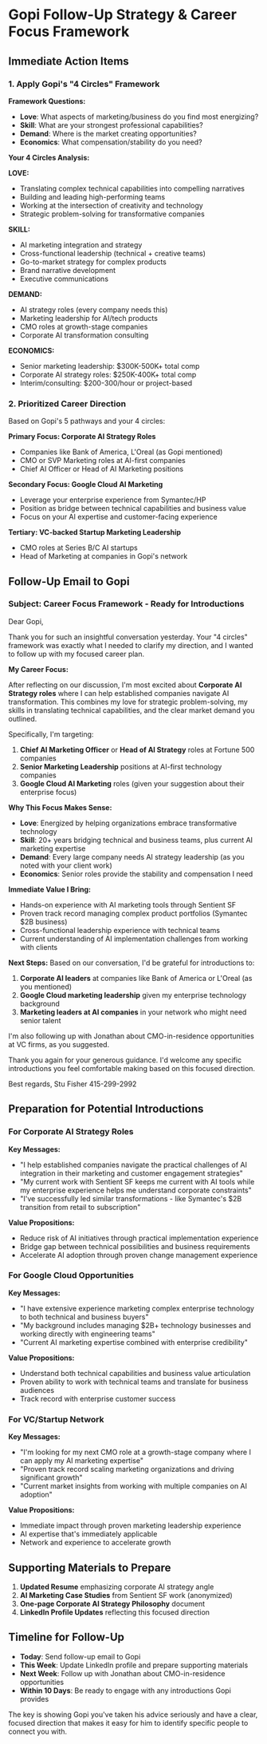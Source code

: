 # Gopi Follow-Up Strategy & Career Focus Framework

## Immediate Action Items

### 1. Apply Gopi's "4 Circles" Framework

**Framework Questions:**
- **Love**: What aspects of marketing/business do you find most energizing?
- **Skill**: What are your strongest professional capabilities?
- **Demand**: Where is the market creating opportunities?
- **Economics**: What compensation/stability do you need?

**Your 4 Circles Analysis:**

**LOVE:**
- Translating complex technical capabilities into compelling narratives
- Building and leading high-performing teams
- Working at the intersection of creativity and technology
- Strategic problem-solving for transformative companies

**SKILL:**
- AI marketing integration and strategy
- Cross-functional leadership (technical + creative teams)
- Go-to-market strategy for complex products
- Brand narrative development
- Executive communications

**DEMAND:**
- AI strategy roles (every company needs this)
- Marketing leadership for AI/tech products
- CMO roles at growth-stage companies
- Corporate AI transformation consulting

**ECONOMICS:**
- Senior marketing leadership: $300K-500K+ total comp
- Corporate AI strategy roles: $250K-400K+ total comp
- Interim/consulting: $200-300/hour or project-based

### 2. Prioritized Career Direction

Based on Gopi's 5 pathways and your 4 circles:

**Primary Focus: Corporate AI Strategy Roles**
- Companies like Bank of America, L'Oreal (as Gopi mentioned)
- CMO or SVP Marketing roles at AI-first companies
- Chief AI Officer or Head of AI Marketing positions

**Secondary Focus: Google Cloud AI Marketing**
- Leverage your enterprise experience from Symantec/HP
- Position as bridge between technical capabilities and business value
- Focus on your AI expertise and customer-facing experience

**Tertiary: VC-backed Startup Marketing Leadership**
- CMO roles at Series B/C AI startups
- Head of Marketing at companies in Gopi's network

## Follow-Up Email to Gopi

### Subject: Career Focus Framework - Ready for Introductions

Dear Gopi,

Thank you for such an insightful conversation yesterday. Your "4 circles" framework was exactly what I needed to clarify my direction, and I wanted to follow up with my focused career plan.

**My Career Focus:**

After reflecting on our discussion, I'm most excited about **Corporate AI Strategy roles** where I can help established companies navigate AI transformation. This combines my love for strategic problem-solving, my skills in translating technical capabilities, and the clear market demand you outlined.

Specifically, I'm targeting:
1. **Chief AI Marketing Officer** or **Head of AI Strategy** roles at Fortune 500 companies
2. **Senior Marketing Leadership** positions at AI-first technology companies 
3. **Google Cloud AI Marketing** roles (given your suggestion about their enterprise focus)

**Why This Focus Makes Sense:**
- **Love**: Energized by helping organizations embrace transformative technology
- **Skill**: 20+ years bridging technical and business teams, plus current AI marketing expertise
- **Demand**: Every large company needs AI strategy leadership (as you noted with your client work)
- **Economics**: Senior roles provide the stability and compensation I need

**Immediate Value I Bring:**
- Hands-on experience with AI marketing tools through Sentient SF
- Proven track record managing complex product portfolios (Symantec $2B business)
- Cross-functional leadership experience with technical teams
- Current understanding of AI implementation challenges from working with clients

**Next Steps:**
Based on our conversation, I'd be grateful for introductions to:
1. **Corporate AI leaders** at companies like Bank of America or L'Oreal (as you mentioned)
2. **Google Cloud marketing leadership** given my enterprise technology background
3. **Marketing leaders at AI companies** in your network who might need senior talent

I'm also following up with Jonathan about CMO-in-residence opportunities at VC firms, as you suggested.

Thank you again for your generous guidance. I'd welcome any specific introductions you feel comfortable making based on this focused direction.

Best regards,
Stu Fisher
415-299-2992

## Preparation for Potential Introductions

### For Corporate AI Strategy Roles

**Key Messages:**
- "I help established companies navigate the practical challenges of AI integration in their marketing and customer engagement strategies"
- "My current work with Sentient SF keeps me current with AI tools while my enterprise experience helps me understand corporate constraints"
- "I've successfully led similar transformations - like Symantec's $2B transition from retail to subscription"

**Value Propositions:**
- Reduce risk of AI initiatives through practical implementation experience
- Bridge gap between technical possibilities and business requirements
- Accelerate AI adoption through proven change management experience

### For Google Cloud Opportunities

**Key Messages:**
- "I have extensive experience marketing complex enterprise technology to both technical and business buyers"
- "My background includes managing $2B+ technology businesses and working directly with engineering teams"
- "Current AI marketing expertise combined with enterprise credibility"

**Value Propositions:**
- Understand both technical capabilities and business value articulation
- Proven ability to work with technical teams and translate for business audiences
- Track record with enterprise customer success

### For VC/Startup Network

**Key Messages:**
- "I'm looking for my next CMO role at a growth-stage company where I can apply my AI marketing expertise"
- "Proven track record scaling marketing organizations and driving significant growth"
- "Current market insights from working with multiple companies on AI adoption"

**Value Propositions:**
- Immediate impact through proven marketing leadership experience
- AI expertise that's immediately applicable
- Network and experience to accelerate growth

## Supporting Materials to Prepare

1. **Updated Resume** emphasizing corporate AI strategy angle
2. **AI Marketing Case Studies** from Sentient SF work (anonymized)
3. **One-page Corporate AI Strategy Philosophy** document
4. **LinkedIn Profile Updates** reflecting this focused direction

## Timeline for Follow-Up

- **Today**: Send follow-up email to Gopi
- **This Week**: Update LinkedIn profile and prepare supporting materials
- **Next Week**: Follow up with Jonathan about CMO-in-residence opportunities
- **Within 10 Days**: Be ready to engage with any introductions Gopi provides

The key is showing Gopi you've taken his advice seriously and have a clear, focused direction that makes it easy for him to identify specific people to connect you with.
